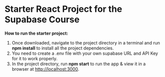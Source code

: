 # Starter React Project for the Supabase Course

**How to run the starter project:**

1. Once downloaded, navigate to the project directory in a terminal and run **npm install** to install all the project dependencies.
2. You need to create a .env file with your own supabase URL and API Key for it to work properly.
3. In the project directory, run **npm start** to run the app & view it in a browser at [http://localhost:3000](http://localhost:3000).
